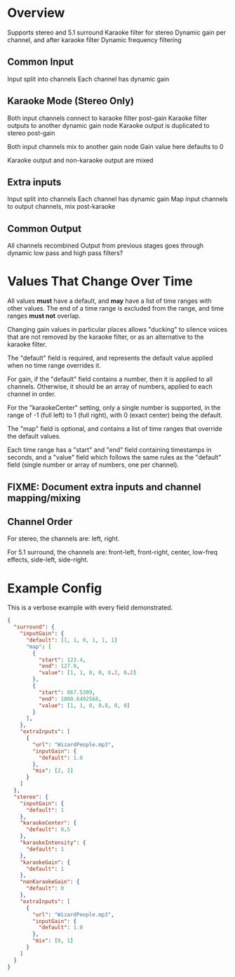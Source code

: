 # Overview

Supports stereo and 5.1 surround
Karaoke filter for stereo
Dynamic gain per channel, and after karaoke filter
Dynamic frequency filtering


## Common Input

Input split into channels
Each channel has dynamic gain


## Karaoke Mode (Stereo Only)

Both input channels connect to karaoke filter post-gain
Karaoke filter outputs to another dynamic gain node
Karaoke output is duplicated to stereo post-gain

Both input channels mix to another gain node
Gain value here defaults to 0

Karaoke output and non-karaoke output are mixed


## Extra inputs

Input split into channels
Each channel has dynamic gain
Map input channels to output channels, mix post-karaoke


## Common Output

All channels recombined
Output from previous stages goes through dynamic low pass and high pass filters?


# Values That Change Over Time

All values **must** have a default, and **may** have a list of time ranges with
other values.  The end of a time range is excluded from the range, and time
ranges **must not** overlap.

Changing gain values in particular places allows "ducking" to silence voices
that are not removed by the karaoke filter, or as an alternative to the karaoke
filter.

The "default" field is required, and represents the default value applied when
no time range overrides it.

For gain, if the "default" field contains a number, then it is applied to all
channels.  Otherwise, it should be an array of numbers, applied to each channel
in order.

For the "karaokeCenter" setting, only a single number is supported, in the
range of -1 (full left) to 1 (full right), with 0 (exact center) being the
default.

The "map" field is optional, and contains a list of time ranges that override
the default values.

Each time range has a "start" and "end" field containing timestamps in seconds,
and a "value" field which follows the same rules as the "default" field (single
number or array of numbers, one per channel).

## FIXME: Document extra inputs and channel mapping/mixing

## Channel Order

For stereo, the channels are: left, right.

For 5.1 surround, the channels are: front-left, front-right, center,
low-freq effects, side-left, side-right.

# Example Config

This is a verbose example with every field demonstrated.

```json
{
  "surround": {
    "inputGain": {
      "default": [1, 1, 0, 1, 1, 1]
      "map": [
        {
          "start": 123.4,
          "end": 127.9,
          "value": [1, 1, 0, 0, 0.2, 0.2]
        },
        {
          "start": 867.5309,
          "end": 1800.6492568,
          "value": [1, 1, 0, 0.8, 0, 0]
        }
      ],
    },
    "extraInputs": [
      {
        "url": "WizardPeople.mp3",
        "inputGain": {
          "default": 1.0
        },
        "mix": [2, 2]
      }
    ]
  },
  "stereo": {
    "inputGain": {
      "default": 1
    },
    "karaokeCenter": {
      "default": 0.5
    },
    "karaokeIntensity": {
      "default": 1
    },
    "karaokeGain": {
      "default": 1
    },
    "nonKaraokeGain": {
      "default": 0
    },
    "extraInputs": [
      {
        "url": "WizardPeople.mp3",
        "inputGain": {
          "default": 1.0
        },
        "mix": [0, 1]
      }
    ]
  }
}

